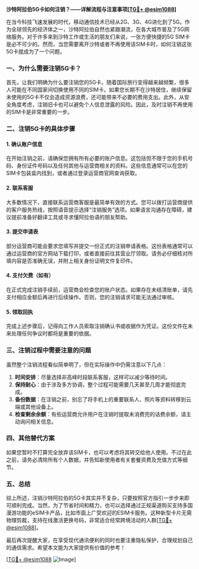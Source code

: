 **沙特阿拉伯5G卡如何注销？——详解流程与注意事项[[TG💪+ @esim1088](https://t.me/s/esim1088)]**

在当今科技飞速发展的时代，移动通信技术已经从2G、3G、4G进化到了5G。作为全球领先的经济体之一，沙特阿拉伯自然也紧跟潮流，在各大城市普及了5G网络服务。对于许多来到沙特工作或生活的朋友们来说，一张方便快捷的5G SIM卡是必不可少的。然而，当您需要离开沙特或者不再使用该SIM卡时，如何注销这张5G卡就成为了一个问题。

### 一、为什么需要注销5G卡？

首先，让我们明确为什么要注销您的5G卡。随着国际旅行变得越来越频繁，很多人可能在不同国家间切换使用不同的SIM卡。如果您长期不在沙特居住，继续保留未使用的5G卡不仅会造成资源浪费，还可能带来不必要的费用支出。此外，从安全角度考虑，注销旧卡也可以避免个人信息泄露的风险。因此，及时注销不再使用的SIM卡是非常重要的一步。

### 二、注销5G卡的具体步骤

#### 1. 确认账户信息
在开始注销之前，请确保您拥有所有必要的账户信息。这包括但不限于您的手机号码、身份证件号码以及任何其他与运营商相关的资料。这些信息通常可以在您的SIM卡包装盒内找到，或者通过登录运营商官网查询获取。

#### 2. 联系客服
大多数情况下，直接联系运营商客服是最简单有效的方式。您可以拨打运营商提供的客户服务热线，按照语音提示选择“注销服务”选项。如果语言沟通存在障碍，建议提前准备好翻译工具或寻求懂阿拉伯语的朋友帮助。

#### 3. 提交申请表
部分运营商可能会要求您填写并提交一份正式的注销申请表格。这份表格通常可以通过运营商的官方网站下载打印，或者直接前往其营业厅领取。请务必仔细核对所填内容是否准确无误，并附上相关身份证明文件复印件。

#### 4. 支付欠费（如有）
在正式完成注销手续前，运营商会检查您的账户状态。如果存在未结清账单，请先支付相应金额后再进行后续操作。否则，您的注销请求可能无法通过审核。

#### 5. 领取回执
完成上述步骤后，记得向工作人员索取注销确认书或收据作为凭证。这份文件在未来处理任何争议时都将是重要的依据。

### 三、注销过程中需要注意的问题

虽然整个注销流程看似简单明了，但在实际操作中仍需注意以下几点：

1. **时间安排**：尽量选择非高峰时段联系客服，这样可以减少等待时间。
2. **保持耐心**：由于涉及多方协调，整个过程可能需要几天甚至几周才能彻底完成。
3. **备份数据**：在注销之前，别忘了将手机上的重要联系人、照片等资料转移到云端或其他设备上。
4. **检查剩余余额**：有些运营商允许用户在注销时提取未消费完的话费余额，请主动询问相关信息。

### 四、其他替代方案

如果您暂时不打算完全放弃该SIM卡，也可以考虑将其转交给他人使用。不过在此之前，请务必清除所有个人数据，并告知新使用者有关套餐资费及充值方式等细节。

### 五、总结

综上所述，注销沙特阿拉伯的5G卡其实并不复杂，只要按照官方指引一步步来即可顺利完成。当然，为了节省时间和精力，也可以选择通过正规渠道购买支持多国漫游功能的eSIM卡产品，比如市面上广受欢迎的ESIM卡服务。这种新型卡片无需物理剪裁，支持在线激活更换号码，非常适合经常跨境活动的人群[[TG💪+ @esim1088](https://t.me/s/esim1088)]。

最后再次提醒大家，在享受现代通讯便利的同时也要注重隐私保护，合理规划自己的通信需求。希望本文能为大家提供有价值的参考！

[[TG💪+ @esim1088](https://t.me/s/esim1088) ![Image](https://i.postimg.cc/4NQfJmqS/Snipaste-2025-05-13-00-14-12.png)]